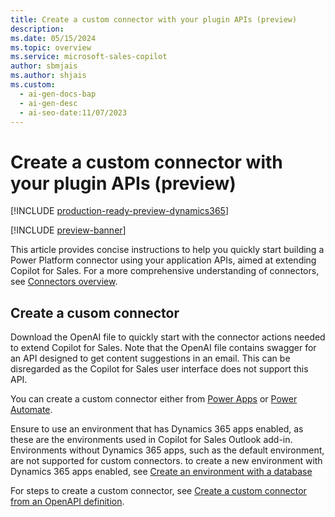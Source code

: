 ```yaml
---
title: Create a custom connector with your plugin APIs (preview)
description: 
ms.date: 05/15/2024
ms.topic: overview
ms.service: microsoft-sales-copilot
author: sbmjais
ms.author: shjais
ms.custom:
  - ai-gen-docs-bap
  - ai-gen-desc
  - ai-seo-date:11/07/2023
---
```


# Create a custom connector with your plugin APIs (preview)

[!INCLUDE [production-ready-preview-dynamics365](~/../shared-content/shared/preview-includes/production-ready-preview-dynamics365.md)]

[!INCLUDE [preview-banner](~/../shared-content/shared/preview-includes/preview-banner.md)]

This article provides concise instructions to help you quickly start building a Power Platform connector using your application APIs, aimed at extending Copilot for Sales. For a more comprehensive understanding of connectors, see [Connectors overview](/connectors/overview).

## Create a cusom connector

Download the OpenAI file to quickly start with the connector actions needed to extend Copilot for Sales. Note that the OpenAI file contains swagger for an API designed to get content suggestions in an email. This can be disregarded as the Copilot for Sales user interface does not support this API.

You can create a custom connector either from [Power Apps](https://make.powerapps.com/) or [Power Automate](https://flow.microsoft.com/). 

Ensure to use an environment that has Dynamics 365 apps enabled, as these are the environments used in Copilot for Sales Outlook add-in. Environments without Dynamics 365 apps, such as the default environment, are not supported for custom connectors. to create a new environment with Dynamics 365 apps enabled, see [Create an environment with a database](/power-platform/admin/create-environment#create-an-environment-with-a-database)

For steps to create a custom connector, see [Create a custom connector from an OpenAPI definition](/connectors/custom-connectors/define-openapi-definition).